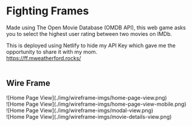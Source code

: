 # Fighting Frames

Made using The Open Movie Database (OMDB API), this web game asks you to select the highest user rating between two movies on IMDb.

This is deployed using Netlify to hide my API Key which gave me the opportunity to share it with my mom.
<br>
https://ff.mweatherford.rocks/
<br>
<br>

<h2>Wire Frame</h2>
![Home Page View](./img/wireframe-imgs/home-page-view.png)
<br>
![Home Page View](./img/wireframe-imgs/home-page-view-mobile.png)
<br>
![Home Page View](./img/wireframe-imgs/modal-view.png)
<br>
![Home Page View](./img/wireframe-imgs/movie-details-view.png)
<br>
